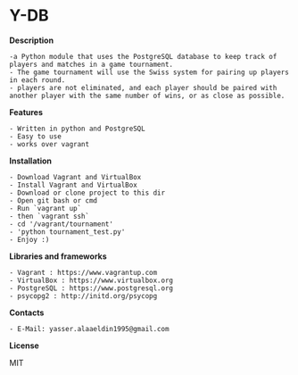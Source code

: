 Y-DB
=============

**Description**

    -a Python module that uses the PostgreSQL database to keep track of players and matches in a game tournament.
    - The game tournament will use the Swiss system for pairing up players in each round.
    - players are not eliminated, and each player should be paired with another player with the same number of wins, or as close as possible.

**Features**

    - Written in python and PostgreSQL
    - Easy to use
    - works over vagrant

**Installation**

    - Download Vagrant and VirtualBox
    - Install Vagrant and VirtualBox
    - Download or clone project to this dir
    - Open git bash or cmd
    - Run `vagrant up`
    - then `vagrant ssh`
    - cd '/vagrant/tournament'
    - 'python tournament_test.py'
    - Enjoy :)

**Libraries and frameworks**

    - Vagrant : https://www.vagrantup.com
    - VirtualBox : https://www.virtualbox.org
    - PostgreSQL : https://www.postgresql.org
    - psycopg2 : http://initd.org/psycopg

**Contacts**

    - E-Mail: yasser.alaaeldin1995@gmail.com

**License**

MIT
